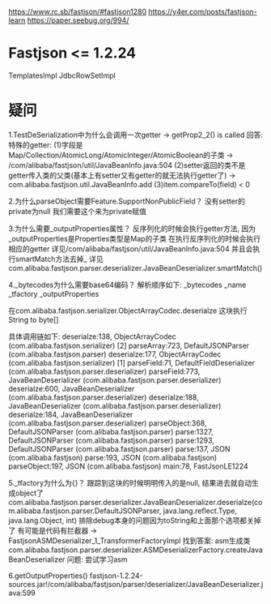 https://www.rc.sb/fastjson/#fastjson1280
https://y4er.com/posts/fastjson-learn
https://paper.seebug.org/994/

# Fastjson <= 1.2.24
TemplatesImpl
JdbcRowSetImpl

# 疑问
1.TestDeSerialization中为什么会调用一次getter -> getProp2_2() is called
回答: 特殊的getter:
(1)字段是Map/Collection/AtomicLong/AtomicInteger/AtomicBoolean的子类 -> /com/alibaba/fastjson/util/JavaBeanInfo.java:504
(2)setter返回的类不是getter传入类的父类(基本上有setter又有getter的就无法执行getter了) -> com.alibaba.fastjson.util.JavaBeanInfo.add
(3)item.compareTo(field) < 0

2.为什么parseObject需要Feature.SupportNonPublicField？
没有setter的private为null 我们需要这个来为private赋值

3.为什么需要_outputProperties属性？
反序列化的时候会执行getter方法, 因为_outputProperties是Properties类型是Map的子类 在执行反序列化的时候会执行相应的getter
详见/com/alibaba/fastjson/util/JavaBeanInfo.java:504
并且会执行smartMatch方法去掉_
详见com.alibaba.fastjson.parser.deserializer.JavaBeanDeserializer.smartMatch()

4._bytecodes为什么需要base64编码？
解析顺序如下:
_bytecodes
_name
_tfactory
_outputProperties

在com.alibaba.fastjson.serializer.ObjectArrayCodec.deserialze 这块执行String to byte[]

具体调用链如下:
deserialze:138, ObjectArrayCodec (com.alibaba.fastjson.serializer) [2]
parseArray:723, DefaultJSONParser (com.alibaba.fastjson.parser)
deserialze:177, ObjectArrayCodec (com.alibaba.fastjson.serializer) [1]
parseField:71, DefaultFieldDeserializer (com.alibaba.fastjson.parser.deserializer)
parseField:773, JavaBeanDeserializer (com.alibaba.fastjson.parser.deserializer)
deserialze:600, JavaBeanDeserializer (com.alibaba.fastjson.parser.deserializer)
deserialze:188, JavaBeanDeserializer (com.alibaba.fastjson.parser.deserializer)
deserialze:184, JavaBeanDeserializer (com.alibaba.fastjson.parser.deserializer)
parseObject:368, DefaultJSONParser (com.alibaba.fastjson.parser)
parse:1327, DefaultJSONParser (com.alibaba.fastjson.parser)
parse:1293, DefaultJSONParser (com.alibaba.fastjson.parser)
parse:137, JSON (com.alibaba.fastjson)
parse:193, JSON (com.alibaba.fastjson)
parseObject:197, JSON (com.alibaba.fastjson)
main:78, FastJsonLE1224


5._tfactory为什么为{}？
跟踪到这块的时候明明传入的是null, 结果进去就自动生成object了
com.alibaba.fastjson.parser.deserializer.JavaBeanDeserializer.deserialze(com.alibaba.fastjson.parser.DefaultJSONParser, java.lang.reflect.Type, java.lang.Object, int)
排除debug本身的问题因为toString和上面那个选项都关掉了 有可能是代码有拦截器 -> FastjsonASMDeserializer_1_TransformerFactoryImpl
找到答案: asm生成类
com.alibaba.fastjson.parser.deserializer.ASMDeserializerFactory.createJavaBeanDeserializer
问题:
尝试学习asm

6.getOutputProperties()
fastjson-1.2.24-sources.jar!/com/alibaba/fastjson/parser/deserializer/JavaBeanDeserializer.java:599



